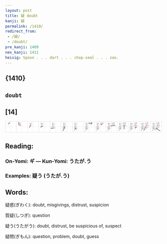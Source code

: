 ```yaml
---
layout: post
title: 疑 doubt
kanji: 疑
permalink: /1410/
redirect_from:
 - /疑/
 - /doubt/
pre_kanji: 1409
nex_kanji: 1411
heisig: Spoon . . . dart . . . chop-seal . . . zoo.
---
```


## {1410}

## `doubt`

## [14]

<div class="stroke"><img src="../images/E79691.png" /></div>

## Reading:

### On-Yomi: ギ &mdash; Kun-Yomi: うたが.う

### Examples: 疑う (うたが.う)

## Words:

疑惑(ぎわく): doubt, misgivings, distrust, suspicion

質疑(しつぎ): question

疑う(うたがう): doubt, distrust, be suspicious of, suspect

疑問(ぎもん): question, problem, doubt, guess
